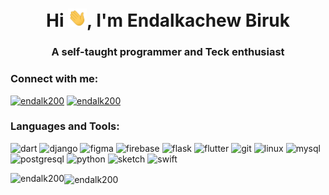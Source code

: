 <h1 align="center">Hi <img src="https://raw.githubusercontent.com/endalk200/endalk200/master/wave.gif" width="30px">, I'm Endalkachew Biruk</h1>
<h3 align="center">A self-taught programmer and Teck enthusiast</h3>

### Connect with me:

<a href="https://twitter.com/endalk200" target="blank"><img src="https://cdn.jsdelivr.net/npm/simple-icons@3.0.1/icons/twitter.svg" alt="endalk200" height="22" width="22" /></a>
<a href="https://linkedin.com/in/endalk200" target="blank"><img src="https://cdn.jsdelivr.net/npm/simple-icons@3.0.1/icons/linkedin.svg" alt="endalk200" height="22" width="22" /></a>

### Languages and Tools:

<p align="left"><img src="https://www.vectorlogo.zone/logos/dartlang/dartlang-icon.svg" alt="dart" width="22" height="22"/> <img src="https://devicons.github.io/devicon/devicon.git/icons/django/django-original.svg" alt="django" width="22" height="22"/> <img src="https://www.vectorlogo.zone/logos/figma/figma-icon.svg" alt="figma" width="22" height="22"/> <img src="https://www.vectorlogo.zone/logos/firebase/firebase-icon.svg" alt="firebase" width="22" height="22"/> <img src="https://www.vectorlogo.zone/logos/pocoo_flask/pocoo_flask-icon.svg" alt="flask" width="22" height="22"/> <img src="https://www.vectorlogo.zone/logos/flutterio/flutterio-icon.svg" alt="flutter" width="22" height="22"/> <img src="https://www.vectorlogo.zone/logos/git-scm/git-scm-icon.svg" alt="git" width="22" height="22"/> <img src="https://devicons.github.io/devicon/devicon.git/icons/linux/linux-original.svg" alt="linux" width="22" height="22"/> <img src="https://devicons.github.io/devicon/devicon.git/icons/mysql/mysql-original-wordmark.svg" alt="mysql" width="22" height="22"/> <img src="https://devicons.github.io/devicon/devicon.git/icons/postgresql/postgresql-original-wordmark.svg" alt="postgresql" width="22" height="22"/> <img src="https://devicons.github.io/devicon/devicon.git/icons/python/python-original.svg" alt="python" width="22" height="22"/> <img src="https://www.vectorlogo.zone/logos/sketchapp/sketchapp-icon.svg" alt="sketch" width="22" height="22"/> <img src="https://devicons.github.io/devicon/devicon.git/icons/swift/swift-original-wordmark.svg" alt="swift" width="22" height="22"/></p>

<img align="left" src="https://github-readme-stats.vercel.app/api/top-langs/?username=endalk200&layout=compact&hide=html" alt="endalk200" />
<img align="center" src="https://github-readme-stats.vercel.app/api?username=endalk200&show_icons=true" alt="endalk200" />
